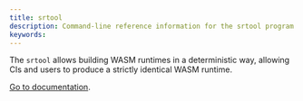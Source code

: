 ```yaml
---
title: srtool
description: Command-line reference information for the srtool program.
keywords:
---
```


The `srtool` allows building WASM runtimes in a deterministic way, allowing CIs and users to produce a strictly identical WASM runtime.

[Go to documentation](https://github.com/paritytech/srtool).
